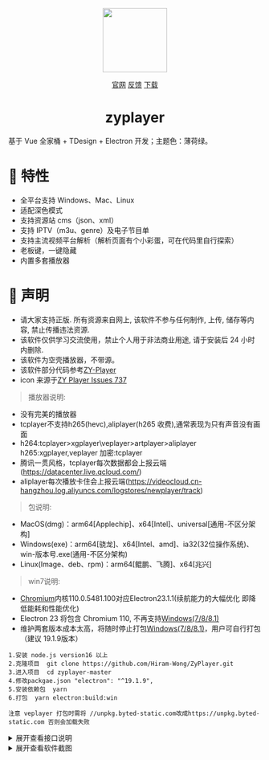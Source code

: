 <p align="center">
<img width="128" src="https://user-images.githubusercontent.com/54350573/132035179-5a7f2160-c27f-47d6-ad86-a644b360b3ee.png" >
</p>
<p align="center">
<a href="http://zyplayer.fun/" target="_blank">官网</a>
<a href="https://github.com/Hiram-Wong/ZyPlayer/issues" target="_blank">反馈</a>
<a href="https://github.com/Hiram-Wong/ZyPlayer/releases" target="_blank">下载</a>
</p>

<h1 align="center">zyplayer</h1>

基于 Vue 全家桶 + TDesign + Electron 开发；主题色：薄荷绿。

# 🎉 特性

- 全平台支持 Windows、Mac、Linux
- 适配深色模式
- 支持资源站 cms（json、xml）
- 支持 IPTV（m3u、genre）及电子节目单
- 支持主流视频平台解析（解析页面有个小彩蛋，可在代码里自行探索）
- 老板键，一键隐藏
- 内置多套播放器

# 🌴 声明

- 请大家支持正版. 所有资源来自网上, 该软件不参与任何制作, 上传, 储存等内容, 禁止传播违法资源.
- 该软件仅供学习交流使用，禁止个人用于非法商业用途, 请于安装后 24 小时内删除.
- 该软件为空壳播放器，不带源。
- 该软件部分代码参考[ZY-Player](https://github.com/Hunlongyu/ZY-Player)
- icon 来源于[ZY Player Issues 737](https://github.com/Hunlongyu/ZY-Player/issues/737)

> 播放器说明: 
- 没有完美的播放器
- tcplayer不支持h265(hevc),aliplayer(h265 收费),通常表现为只有声音没有画面
- h264:tcplayer>xgplayer\veplayer>artplayer>aliplayer  h265:xgplayer,veplayer 加密:tcplayer
- 腾讯一贯风格，tcplayer每次数据都会上报云端(https://datacenter.live.qcloud.com/)
- aliplayer每次播放卡住会上报云端(https://videocloud.cn-hangzhou.log.aliyuncs.com/logstores/newplayer/track)

> 包说明: 
- MacOS(dmg)：arm64[Applechip]、x64[Intel]、universal[通用-不区分架构]
- Windows(exe)：arm64[骁龙]、x64[Intel、amd]、ia32(32位操作系统)、win-版本号.exe(通用-不区分架构)
- Linux(Image、deb、rpm)：arm64[鲲鹏、飞腾]、x64[兆兴]

> win7说明: 
- [Chromium](https://www.chromium.org/)内核110.0.5481.100对应Electron23.1.1(续航能力的大幅优化 即降低能耗和性能优化)
- Electron 23 将包含 Chromium 110, 不再支持[Windows(7/8/8.1)](https://www.electronjs.org/zh/blog/windows-7-to-8-1-deprecation-notice)
- 维护两套版本成本太高，将随时停止打包[Windows(7/8/8.1)](https://www.electronjs.org/zh/blog/windows-7-to-8-1-deprecation-notice)，用户可自行打包（建议 19.1.9版本）

```shell
1.安装 node.js version16 以上
2.克隆项目  git clone https://github.com/Hiram-Wong/ZyPlayer.git
3.进入项目  cd zyplayer-master
4.修改packgae.json "electron": "^19.1.9",
5.安装依赖包  yarn
6.打包  yarn electron:build:win

注意 veplayer 打包时需将 //unpkg.byted-static.com改成https://unpkg.byted-static.com 否则会加载失败
```

<details>
<summary>展开查看接口说明</summary>

> 一键格式
```json
{
  "sites": { // 站点源
    "default": 1, // 默认值：需为data中需要设置的id
    "data": [ // 所有数据
      {
        "id": 1, // id 唯一值不可重复
        "key": "39kan",
        "name": "39影视", // 名称
        "api": "https://www.39kan.com/api.php/provide/vod/", // 站点源地址
        "type": 1, // 0:cms(xml) 1:cms(json) 2:drpy 3:app(v3) 4:app(v1)
        "search": 1, // 0:关闭 1:聚合搜索 2:本站搜索
        "playUrl": "", // 配合解析去url地址
        "group": "影视", // 分组
        "isActive": true, // 是否启用 true启用 false 禁用
        "status": true, // 状态 true可用 false 失效
        "categories": "" // 按顺序展示所配置的分类 不配置则默认展示所有分类
      }
    ]
  },
  "iptv": { // 直播源
    "default": 1, // 默认值：需为data中需要设置的id
    "data": [
      {
        "id": 1, // id 唯一值不可重复
        "name": "APTV", // 名称
        "url": "https://raw.githubusercontent.com/Kimentanm/aptv/master/m3u/iptv.m3u", // 直播源地址
        "epg": "", // 电子节目单地址
        "type": "remote", // remote为远程m3u local本地m3u文件路径
        "isActive": true // 是否启用 true启用 false 禁用
      }
    ]
  },
  "analyzes": { // 解析源
    "default": 2, // 默认值：需为data中需要设置的id
    "data": [
      {
        "id": 2, // id 唯一值不可重复
        "name": "爱豆", // 名称
        "url": "https://jx.aidouer.net/?url=", // 解析源地址
        "isActive": true // 是否启用 true启用 false 禁用
      }
    ]
  }
}
```

> 资源站点接口格式
```json
[
  {
    "id": 1,
    "key": "39kan",
    "name": "39影视",
    "api": "https://www.39kan.com/api.php/provide/vod/",
    "type": 1,
    "search": 1,
    "playUrl": "",
    "group": "影视",
    "isActive": true,
    "status": true,
    "categories": ""
  }
]
```

> iptv 站点接口格式
```json
[
  {
    "id": 1,
    "name": "APTV",
    "url": "https://raw.githubusercontent.com/Kimentanm/aptv/master/m3u/iptv.m3u",
    "epg": "",
    "type": "remote",
    "isActive": true
  }
]
```

> 解析站点接口格式
```json
[
  {
    "id":1,
    "name":"爱豆",
    "url":"https://jx.aidouer.net/?url=",
    "isActive": true
  }
]
```

> 社区分享格式接口格式
```json
{  
  "user": {
    "name": "不敢share真名的憨憨", // 用户名
    "avatar": "", // 用户头像
    "desc": "Hi~小可爱！会不定时分享福利哦！让憨憨陪伴你更久✧( •˓◞•̀ )" // 用户描述
  },
  "share": [
    {
      "type": "recommend",  // 类型 recommend分享影视  source分享源
      "key": "向往的生活", // 关键字 类型为recommend时影视搜索的关键字 类型为source时 站点源为site  直播源为iptv  解析源为analyze
      "img": "https://4img.hitv.com/preview/sp_images/2023/05/05/202305051335152292032.jpg_220x125.jpg", // 海报 类型为recommend生效
      "url": {}, // 类型为 source 生效 内容与前面添加源一致，不要带 id 属性（重要）
      "desc": "影片推荐：向往的生活，超级好看！", // 描述
      "time": "2023-05-07" // 发布时间
    },
    {
      "type": "source",
      "key": "analyze",
      "img": "",
      "url": {
        "name": "爱豆",
        "url": "https://jx.aidouer.net/?url=",
        "isActive": true
      },
      "desc": "解析源：爱豆解析",
      "time": "2023-05-07"
    }
  ]
}
```
</details>

<details>
<summary>展开查看软件截图</summary>

|                           影视(首页)                           |                             影视(搜索)                             |
| :-------------------------------------------------------------: | :-----------------------------------------------------------------: |
| ![影视](https://s2.loli.net/2023/05/07/dBApoeKhWjsbM1v.png) | ![影视搜索](https://s2.loli.net/2023/05/07/t3bNq8dHXTeyB9A.png) |
|                           影视(播放)                           |                             影视 (介绍)                             |
| ![影视播放](https://s2.loli.net/2023/05/07/fgmbdXQvPE73WCY.png) |   ![影视详情](https://s2.loli.net/2023/05/07/LrJY4EVK5WhZ3XR.png)   |
|                          影视(热搜榜）                           |                             直播(首页)                              |
| ![热榜](https://s2.loli.net/2023/05/07/6qyjHCKnS9wUXWF.png) |   ![直播首页](https://s2.loli.net/2023/05/07/Xf4aTpDbZF9niuW.png)   |
|                           直播(播放)                            |                                解析                                 |
| ![直播播放](https://s2.loli.net/2023/05/07/e3GufyD1Um6h2iK.png) |     ![解析](https://s2.loli.net/2023/05/07/qoAfuET4Lvn1kl7.png)     |
|                            历史记录                             |                                在追                                 |
| ![历史](https://s2.loli.net/2023/05/07/KYUpQA7g2MGVIZb.png) |     ![在追](https://s2.loli.net/2023/05/07/xuMkzWQLYCSl5XZ.png)     |

</details>